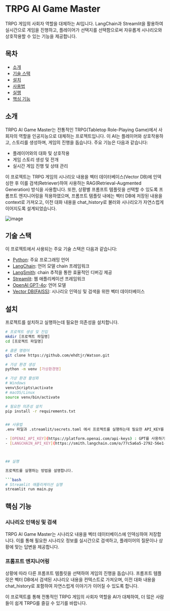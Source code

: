 # TRPG AI Game Master

TRPG 게임의 사회자 역할을 대체하는 AI입니다. LangChain과 Streamlit을 활용하여 실시간으로 게임을 진행하고, 플레이어가 선택지를 선택함으로써 자유롭게 시나리오와 상호작용할 수 있는 기능을 제공합니다.

## 목차

- [소개](#소개)
- [기술 스택](#기술-스택)
- [설치](#설치)
- [사용법](#사용법)
- [실행](#실행)
- [핵심 기능](#핵심-기능)

## 소개

TRPG AI Game Master는 전통적인 TRPG(Tabletop Role-Playing Game)에서 사회자의 역할을 인공지능으로 대체하는 프로젝트입니다. 이 AI는 플레이어와 상호작용하고, 스토리를 생성하며, 게임의 진행을 돕습니다. 주요 기능은 다음과 같습니다:
- 플레이어와의 대화 및 상호작용
- 게임 스토리 생성 및 전개
- 실시간 게임 진행 및 상태 관리

이 프로젝트는 TRPG 게임의 시나리오 내용을 벡터 데이터베이스(Vector DB)에 인덱싱한 후 이를 검색(Retriever)하여 사용하는 RAG(Retrieval-Augmented Generation) 방식을 사용합니다. 또한, 상황별 프롬프트 템플릿을 선택할 수 있도록 프롬프트 엔지니어링을 적용하였으며, 프롬프트 템플릿 내에는 벡터 DB에 저장된 내용을 context로 가져오고, 이전 대화 내용을 chat_history로 불러와 시나리오가 자연스럽게 이어지도록 설계되었습니다.

![image](https://github.com/user-attachments/assets/ce991a41-44a4-423b-9fe3-dcba4afe03f8)


## 기술 스택

이 프로젝트에서 사용되는 주요 기술 스택은 다음과 같습니다:
- [Python](https://www.python.org/): 주요 프로그래밍 언어
- [LangChain](https://langchain.com/): 언어 모델 chain 프레임워크
- [LangSmith](https://www.langchain.com/langsmith): chain 추적을 통한 효율적인 디버깅 제공
- [Streamlit](https://streamlit.io/): 웹 애플리케이션 프레임워크
- [OpenAI GPT-4o](https://openai.com/research/gpt-4): 언어 모델
- [Vector DB(FAISS)](https://www.vector-db.com/): 시나리오 인덱싱 및 검색을 위한 벡터 데이터베이스

## 설치

프로젝트를 설치하고 실행하는데 필요한 의존성을 설치합니다.

```bash
# 프로젝트 생성 및 진입
mkdir [프로젝트 파일명]
cd [프로젝트 파일명]

# 클론 명령어
git clone https://github.com/ehdtjr/Watson.git

# 가상 환경 생성
python -m venv [가상환경명]

# 가상 환경 활성화
# Windows
venv\Scripts\activate
# macOS/Linux
source venv/bin/activate

# 필요한 의존성 설치
pip install -r requirements.txt


## 사용법
.env 파일과 .streamlit/secrets.toml 에서 프로젝트를 실행하는데 필요한 API_KEY를 지정해줍니다.

- [OPENAI_API_KEY](https://platform.openai.com/api-keys) : GPT를 사용하기 위한 key 발급
- [LANGCHAIN_API_KEY](https://smith.langchain.com/o/77c5a6a5-2792-56e1-ac37-fe1d529f8673/settings) : langsmith를 활용한 답변 생성 과정을 추적하기 위한 key 발급



## 실행

프로젝트를 실행하는 방법을 설명합니다.

```bash
# Streamlit 애플리케이션 실행
streamlit run main.py
```

## 핵심 기능

### 시나리오 인덱싱 및 검색

TRPG AI Game Master는 시나리오 내용을 벡터 데이터베이스에 인덱싱하여 저장합니다. 이를 통해 필요한 시나리오 정보를 실시간으로 검색하고, 플레이어의 질문이나 상황에 맞는 답변을 제공합니다.

### 프롬프트 엔지니어링

상황에 따라 다른 프롬프트 템플릿을 선택하여 게임의 진행을 돕습니다. 프롬프트 템플릿은 벡터 DB에서 검색된 시나리오 내용을 컨텍스트로 가져오며, 이전 대화 내용을 chat_history로 포함하여 자연스럽게 이야기가 이어질 수 있도록 합니다.

이 프로젝트를 통해 전통적인 TRPG 게임의 사회자 역할을 AI가 대체하여, 더 많은 사람들이 쉽게 TRPG를 즐길 수 있기를 바랍니다.
